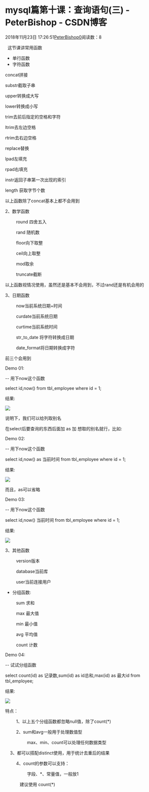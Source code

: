 # mysql篇第十课：查询语句(三) - PeterBishop - CSDN博客





2018年11月23日 17:26:51[PeterBishop0](https://me.csdn.net/qq_40061421)阅读数：8








  这节课讲常用函数


- 单行函数 
- 字符函数 

concat拼接 

substr截取子串 

upper转换成大写 

lower转换成小写 

trim去前后指定的空格和字符 

ltrim去左边空格 

rtrim去右边空格 

replace替换 

lpad左填充 

rpad右填充 

instr返回子串第一次出现的索引 

length 获取字节个数

以上函数除了concat基本上都不会用到



2、数学函数

         round 四舍五入

         rand 随机数

         floor向下取整

         ceil向上取整

         mod取余

         truncate截断

以上函数视情况使用，虽然还是基本不会用到，不过rand还是有机会用的



3、日期函数

         now当前系统日期+时间

         curdate当前系统日期

         curtime当前系统时间

         str_to_date 将字符转换成日期

         date_format将日期转换成字符



前三个会用到



Demo 01:

-- 用下now这个函数

select id,now() from tbl_employee where id = 1;



结果:

![](https://img-blog.csdnimg.cn/20181123165938445.png)



说明下，我们可以给列取别名

在select后要查询的东西后面加 as 加 想取的别名就行，比如:



Demo 02:

-- 用下now这个函数

select id,now() as 当前时间 from tbl_employee where id = 1;



结果:

![](https://img-blog.csdnimg.cn/20181123165938451.png)



而且，as可以省略



Demo 03:

-- 用下now这个函数

select id,now() 当前时间 from tbl_employee where id = 1;



结果:

![](https://img-blog.csdnimg.cn/20181123165938528.png)



3、其他函数

         version版本

         database当前库

         user当前连接用户


- 分组函数:

         sum 求和

         max 最大值

         min 最小值

         avg 平均值

         count 计数



Demo 04:

-- 试试分组函数

select count(id) as 记录数,sum(id) as id总和,max(id) as 最大id from tbl_employee;



结果:

![](https://img-blog.csdnimg.cn/20181123165938532.png)



特点：

         1、以上五个分组函数都忽略null值，除了count(*)

         2、sum和avg一般用于处理数值型

                  max、min、count可以处理任何数据类型

    3、都可以搭配distinct使用，用于统计去重后的结果

         4、count的参数可以支持：

                  字段、*、常量值，一般放1



            建议使用 count(*)



